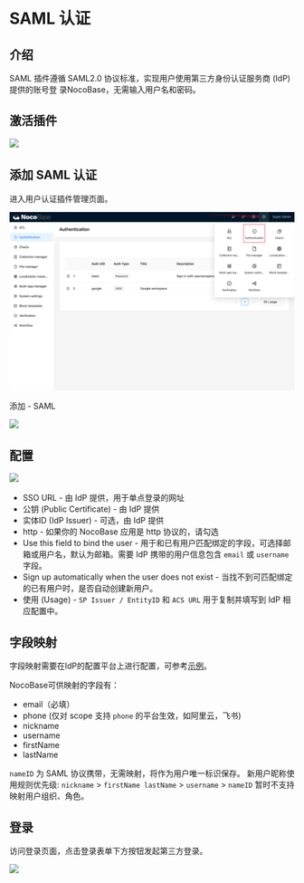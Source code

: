 # SAML 认证

## 介绍

SAML 插件遵循 SAML2.0 协议标准，实现用户使用第三方身份认证服务商 (IdP) 提供的账号登 录NocoBase，无需输入用户名和密码。

## 激活插件

![](https://static-docs.nocobase.com/6a12f3d8073c47532a4f8aac900e4296.png)

## 添加 SAML 认证

进入用户认证插件管理页面。

![](../oidc/static/2023-12-03-18-19-33.png)

添加 - SAML

![](https://static-docs.nocobase.com/5076fe56086b7799be308bbaf7c4425d.png)

## 配置

![](https://static-docs.nocobase.com/976b66e589973c322d81dcddd22c6146.png)

- SSO URL - 由 IdP 提供，用于单点登录的网址
- 公钥 (Public Certificate) - 由 IdP 提供
- 实体ID (IdP Issuer) - 可选，由 IdP 提供
- http - 如果你的 NocoBase 应用是 http 协议的，请勾选
- Use this field to bind the user - 用于和已有用户匹配绑定的字段，可选择邮箱或用户名，默认为邮箱。需要 IdP 携带的用户信息包含 `email` 或 `username` 字段。
- Sign up automatically when the user does not exist - 当找不到可匹配绑定的已有用户时，是否自动创建新用户。
- 使用 (Usage) - `SP Issuer / EntityID` 和 `ACS URL` 用于复制并填写到 IdP 相应配置中。

## 字段映射

字段映射需要在IdP的配置平台上进行配置，可参考[示例](../saml/example/google.md)。

NocoBase可供映射的字段有：

- email（必填）
- phone (仅对 scope 支持 `phone` 的平台生效，如阿里云，飞书)
- nickname
- username
- firstName
- lastName

`nameID` 为 SAML 协议携带，无需映射，将作为用户唯一标识保存。
新用户昵称使用规则优先级: `nickname` > `firstName lastName` > `username` > `nameID`
暂时不支持映射用户组织、角色。

## 登录

访问登录页面，点击登录表单下方按钮发起第三方登录。

![](https://static-docs.nocobase.com/74963865c9d36a294948e6adeb5b24bc.png)
